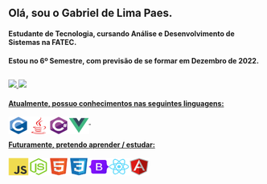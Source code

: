 ## Olá, sou o Gabriel de Lima Paes.
#### Estudante de Tecnologia, cursando Análise e Desenvolvimento de Sistemas na FATEC.
#### Estou no 6º Semestre, com previsão de se formar em Dezembro de 2022.

##

<div align="left">
  <a href="https://github.com/GabrielPaes1">
  <img height="180em" src="https://github-readme-stats.vercel.app/api?username=GabrielPaes1&show_icons=true&theme=tokyonight&include_all_commits=true&count_private=true"/>
  <img height="180em" src="https://github-readme-stats.vercel.app/api/top-langs/?username=GabrielPaes1&layout=compact&langs_count=7&theme=tokyonight"/>
</div>
  
#### Atualmente, possuo conhecimentos nas seguintes linguagens:
  <img align="left" alt="Gabriel-C" height="35" width="40" src="https://raw.githubusercontent.com/devicons/devicon/master/icons/c/c-original.svg">
  <img align="left" alt="Gabriel-Java" height="35" width="40" src="https://raw.githubusercontent.com/devicons/devicon/master/icons/java/java-plain.svg">
  <img align="left" alt="Gabriel-CSharp" height="35" width="40" src="https://raw.githubusercontent.com/devicons/devicon/master/icons/csharp/csharp-original.svg">
  <img align="left" alt="Gabriel-Vue" height="35" width="40" src="https://raw.githubusercontent.com/devicons/devicon/master/icons/vuejs/vuejs-original.svg">
</div>

&nbsp;
##

#### Futuramente, pretendo aprender / estudar:
  <div>
  <img align="left" alt="Gabriel-Js" height="35" width="40" src="https://raw.githubusercontent.com/devicons/devicon/master/icons/javascript/javascript-original.svg">
  <img align="left" alt="Gabriel-NodeJs" height="35" width="40" src="https://raw.githubusercontent.com/devicons/devicon/master/icons/nodejs/nodejs-original.svg">
  <img align="left" alt="Gabriel-HTML" height="35" width="40" src="https://raw.githubusercontent.com/devicons/devicon/master/icons/html5/html5-original.svg">
  <img align="left" alt="Gabriel-CSS" height="35" width="40" src="https://raw.githubusercontent.com/devicons/devicon/master/icons/css3/css3-original.svg">
  <img align="left" alt="Gabriel-Bootstrap" height="35" width="40" src="https://raw.githubusercontent.com/devicons/devicon/master/icons/bootstrap/bootstrap-original.svg">
  <img align="left" alt="Gabriel-React" height="35" width="40" src="https://raw.githubusercontent.com/devicons/devicon/master/icons/react/react-original.svg">
  <img align="left" alt="Gabriel-Angular" height="35" width="40" src="https://raw.githubusercontent.com/devicons/devicon/master/icons/angularjs/angularjs-original.svg">
</div>
